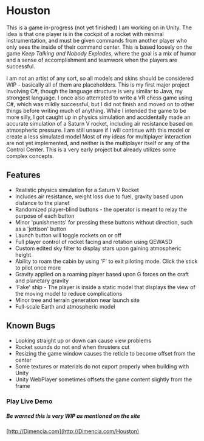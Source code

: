 # Houston
This is a game in-progress (not yet finished) I am working on in Unity.  The idea is that one player is in the cockpit of a rocket with minimal instrumentation, and must be given commands from another player who only sees the inside of their command center.  This is based loosely on the game *Keep Talking and Nobody Explodes*, where the goal is a mix of humor and a sense of accomplishment and teamwork when the players are successful.  

I am not an artist of any sort, so all models and skins should be considered WIP - basically all of them are placeholders.
This is my first major project involving C#, though the language structure is very similar to Java, my strongest language.  I once also attempted to write a VR chess game using C#, which was mildly successful, but I did not finish and moved on to other things before writing much of anything.
While I intended the game to be more silly, I got caught up in physics simulation and accidentally made an accurate simulation of a Saturn V rocket, including air resistance based on atmospheric pressure.  I am still unsure if I will continue with this model or create a less simulated model
Most of my ideas for multiplayer interaction are not yet implemented, and neither is the multiplayer itself or any of the Control Center.  This is a very early project but already utilizes some complex concepts.

## Features
  * Realistic physics simulation for a Saturn V Rocket
  * Includes air resistance, weight loss due to fuel, gravity based upon distance to the planet
  * Randomized player-blind buttons - the operator is meant to relay the purpose of each button
  * Minor 'punishments' for pressing these buttons without direction, such as a 'jettison' button
  * Launch button will toggle rockets on or off
  * Full player control of rocket facing and rotation using QEWASD
  * Custom edited sky filter to display stars upon gaining atmospheric height
  * Ability to roam the cabin by using 'F' to exit piloting mode.  Click the stick to pilot once more
  * Gravity applied on a roaming player based upon G forces on the craft and planetary gravity
  * 'Fake' ship - The player is inside a static model that displays the view of the moving model to reduce complications
  * Minor tree and terrain generation near launch site
  * Full-scale Earth and atmospheric model

## Known Bugs
  * Looking straight up or down can cause view problems
  * Rocket sounds do not end when thrusters cut
  * Resizing the game window causes the reticle to become offset from the center
  * Some textures or materials do not export properly when building with Unity
  * Unity WebPlayer sometimes offsets the game content slightly from the frame

### Play Live Demo
##### Be warned this is very WIP as mentioned on the site
[http://Dimencia.com](http://Dimencia.com/Houston)